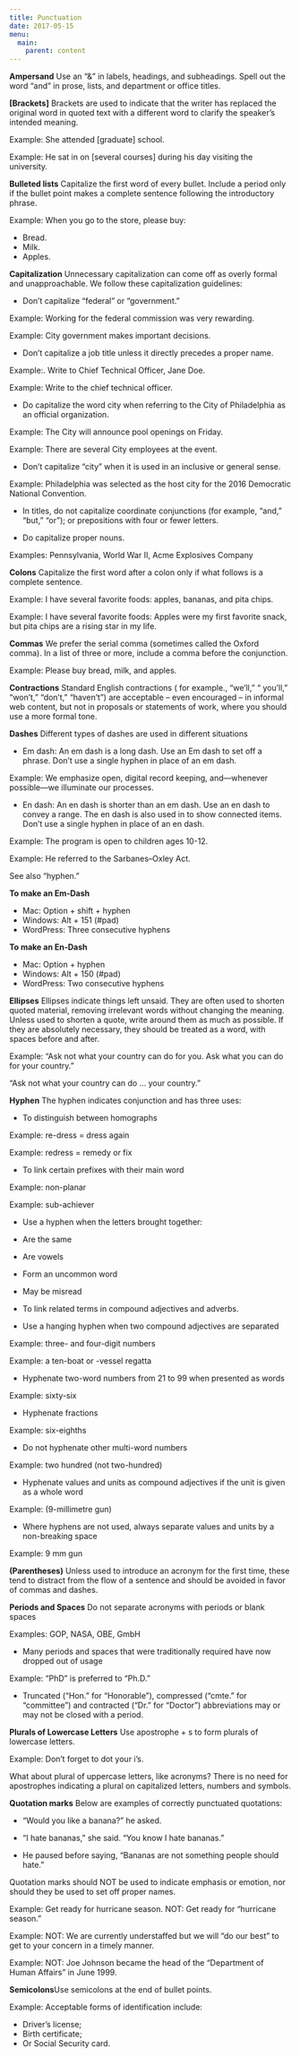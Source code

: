```yaml
---
title: Punctuation 
date: 2017-05-15
menu:
  main:
    parent: content
---
```

**Ampersand**
Use an “&” in labels, headings, and subheadings. Spell out the word “and” in prose, lists, and department or office titles.

**[Brackets]**  Brackets are used to indicate that the writer has replaced the original word in quoted text with a different word to clarify the speaker’s intended meaning.

Example: She attended [graduate] school.

Example: He sat in on [several courses] during his day visiting the university.

**Bulleted lists**
Capitalize the first word of every bullet. Include a period only if the bullet point makes a complete sentence following the introductory phrase.

Example: When you go to the store, please buy:

* Bread. 
* Milk. 
* Apples.  

**Capitalization**
Unnecessary capitalization can come off as overly formal and unapproachable. We follow these capitalization guidelines:

 * Don’t capitalize “federal” or “government.”

Example: Working for the federal commission was very rewarding.

Example: City government makes important decisions.
 
* Don’t capitalize a job title unless it directly precedes a proper name.

Example:. Write to Chief Technical Officer, Jane Doe.

Example: Write to the chief technical officer.

 * Do capitalize the word city when referring to the City of Philadelphia as an official organization.

Example: The City will announce pool openings on Friday.

Example: There are several City employees at the event.

* Don’t capitalize “city” when it is used in an inclusive or general sense.

Example: Philadelphia was selected as the host city for the 2016 Democratic National Convention. 

* In titles, do not capitalize coordinate conjunctions (for example, “and,” “but,” “or”); or prepositions with four or fewer letters.

* Do capitalize proper nouns.

Examples:  Pennsylvania, World War II, Acme Explosives Company

**Colons**
Capitalize the first word after a colon only if what follows is a complete sentence.

Example:  I have several favorite foods: apples, bananas, and pita chips.

Example:  I have several favorite foods: Apples were my first favorite snack, but pita chips are a rising star in my life.

**Commas**
We prefer the serial comma (sometimes called the Oxford comma). In a list of three or more, include a comma before the conjunction.

Example: Please buy bread, milk, and apples.

**Contractions**
Standard English contractions ( for example., “we’ll,” “ you’ll,” “won’t,” “don’t,” “haven’t”) are acceptable – even encouraged – in informal web content, but not in proposals or statements of work, where you should use  a more formal tone.

**Dashes**
Different types of dashes are used in different situations

* Em dash: An em dash is a long dash. Use an Em dash to set off a phrase. Don’t use a single hyphen in place of an em dash.

Example: We emphasize open, digital record keeping, and—whenever possible—we illuminate our processes.

* En dash: An en dash is shorter than an em dash. Use an en dash to convey a range. The en dash is also used in to show connected items. Don’t use  a single hyphen in place of an  en dash.

Example: The program is open to children ages 10-12.

Example: He referred to the Sarbanes–Oxley Act.

See also “hyphen.”

**To make an Em-Dash**

* Mac: Option + shift + hyphen
* Windows: Alt + 151 (#pad)
* WordPress: Three consecutive hyphens

**To make an En-Dash**

* Mac: Option + hyphen
* Windows: Alt + 150 (#pad)
* WordPress: Two consecutive hyphens


**Ellipses**
Ellipses indicate things left unsaid. They are often used to shorten quoted material, removing irrelevant words without changing the meaning.
Unless used to shorten a quote, write around them as much as possible. If they are absolutely necessary, they should be treated as a word, with spaces before and after.

Example: “Ask not what your country can do for you. Ask what you can do for your country.”

“Ask not what your country can do … your country.”

**Hyphen**
The hyphen indicates conjunction and has three uses:

* To distinguish between homographs

Example: re-dress = dress again

Example: redress = remedy or fix

* To link certain prefixes with their main word

Example: non-planar

Example: sub-achiever

* Use a hyphen when the letters brought together:

 * Are the same 

  * Are vowels

 * Form an uncommon word 

 * May be misread



* To link related terms in compound adjectives and adverbs.

* Use a hanging hyphen when two compound adjectives are separated

Example: three- and four-digit numbers

Example: a ten-boat or -vessel regatta

* Hyphenate two-word numbers from 21 to 99 when presented as words

Example: sixty-six

* Hyphenate fractions

Example: six-eighths

* Do not hyphenate other multi-word numbers

Example: two hundred (not two-hundred)

* Hyphenate values and units as compound adjectives if the unit is given as a whole word
 
Example: (9-millimetre gun)

* Where hyphens are not used, always separate values and units by a non-breaking space

Example: 9 mm gun

**(Parentheses)**
Unless used to introduce an acronym for the first time, these tend to distract from the flow of a sentence and should be avoided in favor of commas and dashes.

**Periods and Spaces** Do not separate acronyms with periods or blank spaces 

Examples: GOP, NASA, OBE, GmbH

* Many periods and spaces that were traditionally required have now dropped out of usage

Example: “PhD” is preferred to  “Ph.D.”

* Truncated (“Hon.” for “Honorable”), compressed (“cmte.” for “committee”) and contracted (“Dr.” for “Doctor”) abbreviations may or may not be closed with a period.

**Plurals of Lowercase Letters**
Use apostrophe + s to form plurals of lowercase letters.

Example: Don’t forget to dot your i’s.

What about plural of uppercase letters, like acronyms?  There is no need for apostrophes indicating a plural on capitalized letters, numbers and symbols.

**Quotation marks**
Below are examples of correctly punctuated quotations:

* “Would you like a banana?” he asked.

* “I hate bananas,” she said. “You know I hate bananas.”

* He paused before saying, “Bananas are not something people should hate.”

Quotation marks should NOT be used to indicate emphasis or emotion, nor should they be used to set off proper names. 

Example: Get ready for hurricane season. NOT: Get ready for “hurricane season.” 

Example: NOT: We are currently understaffed but we will “do our best” to get to your concern in a timely manner. 

Example: NOT: Joe Johnson became the head of the “Department of Human Affairs” in June 1999. 

**Semicolons**Use semicolons at the end of bullet points.

Example: Acceptable forms of identification include:

* Driver’s license;
* Birth certificate;
* Or Social Security card.
